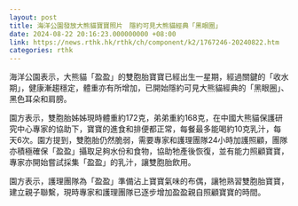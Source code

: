 ```yaml
---
layout: post
title: 海洋公園發放大熊貓寶寶照片　隱約可見大熊貓經典「黑眼圈」
date: 2024-08-22 20:16:23.000000000 +08:00
link: https://news.rthk.hk/rthk/ch/component/k2/1767246-20240822.htm
categories: rthk
---
```


海洋公園表示，大熊貓「盈盈」的雙胞胎寶寶已經出生一星期，經過關鍵的「收水期」，健康漸趨穩定，體重亦有所增加，已開始隱約可見大熊貓經典的「黑眼圈」、黑色耳朵和肩膀。

園方表示，雙胞胎姊姊現時體重約172克，弟弟重約168克，在中國大熊貓保護研究中心專家的協助下，寶寶的進食和排便都正常，每餐最多能喝約10克乳汁，每天6次。園方提到，雙胞胎仍然脆弱，需要專家和護理團隊24小時加護照顧，團隊亦積極確保「盈盈」攝取足夠水份和食物，協助牠產後恢復，並有能力照顧寶寶，專家亦開始嘗試採集「盈盈」的乳汁，讓雙胞胎飲用。

園方表示，護理團隊為「盈盈」準備沾上寶寶氣味的布偶，讓牠熟習雙胞胎寶寶，建立親子聯繫，現時專家和護理團隊已逐步增加盈盈親自照顧寶寶的時間。
